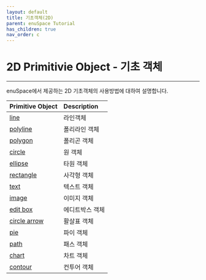 ```yaml
---
layout: default
title: 기초객체(2D)
parent: enuSpace Tutorial
has_children: true
nav_order: c
---
```


# 2D Primitivie Object - 기초 객체

---

enuSpace에서 제공하는 2D 기초객체의 사용방법에 대하여 설명합니다.

| Primitive Object | Description |
| :--- | :--- |
| [line](./enusprimitive2d_line.md) | 라인객체 |
| [polyline](./enusprimitive2d_polyline.md) | 폴리라인 객체 |
| [polygon](./enusprimitive2d_polygon.md) | 폴리곤 객체 |
| [circle](./enusprimitive2d_circle.md) | 원 객체 |
| [ellipse](./enusprimitive2d_ellipse.md) | 타원 객체 |
| [rectangle](./enusprimitive2d_rectangle.md) | 사각형 객체 |
| [text](./enusprimitive2d_text.md) | 텍스트 객체 |
| [image](./enusprimitive2d_image.md) | 이미지 객체 |
| [edit box](./enusprimitive2d_edit-box.md) | 에디트박스 객체 |
| [circle arrow](./enusprimitive2d_arrow.md) | 활살표 객체 |
| [pie](./enusprimitive2d_pie.md) | 파이 객체 |
| [path](./enusprimitive2d_path.md) | 패스 객체 |
| [chart](./enusprimitive2d_chart.md) | 차트 객체 |
| [contour](./enusprimitive2d_2d-contour.md) | 컨투어 객체 |



